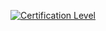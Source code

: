 [![Certification Level](https://img.shields.io/badge/Certification%20Level-Certified-Green)](http://repo-url)
